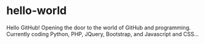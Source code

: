 # hello-world
Hello GitHub!
Opening the door to the world of GitHub and programming.
Currently coding Python, PHP, JQuery, Bootstrap, and Javascript and CSS...
